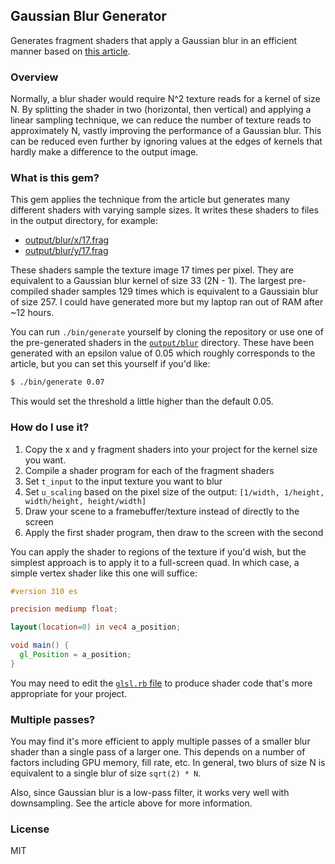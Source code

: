 ## Gaussian Blur Generator

Generates fragment shaders that apply a Gaussian blur in an efficient manner
based on
[this article](http://rastergrid.com/blog/2010/09/efficient-gaussian-blur-with-linear-sampling/).

### Overview

Normally, a blur shader would require N^2 texture reads for a kernel of size N.
By splitting the shader in two (horizontal, then vertical) and applying a linear
sampling technique, we can reduce the number of texture reads to approximately
N, vastly improving the performance of a Gaussian blur. This can be reduced even
further by ignoring values at the edges of kernels that hardly make a difference
to the output image.

### What is this gem?

This gem applies the technique from the article but generates many different
shaders with varying sample sizes. It writes these shaders to files in the
output directory, for example:

- [output/blur/x/17.frag](output/blur/x/17.frag)
- [output/blur/y/17.frag](output/blur/y/17.frag)

These shaders sample the texture image 17 times per pixel. They are equivalent
to a Gaussian blur kernel of size 33 (2N - 1). The largest pre-compiled shader
samples 129 times which is equivalent to a Gaussiain blur of size 257. I could
have generated more but my laptop ran out of RAM after ~12 hours.

You can run `./bin/generate` yourself by cloning the repository or use one of
the pre-generated shaders in the [`output/blur`](output/blur) directory. These
have been generated with an epsilon value of 0.05 which roughly corresponds to
the article, but you can set this yourself if you'd like:

```sh
$ ./bin/generate 0.07
```

This would set the threshold a little higher than the default 0.05.

### How do I use it?

1. Copy the x and y fragment shaders into your project for the kernel size you want.
2. Compile a shader program for each of the fragment shaders
3. Set `t_input` to the input texture you want to blur
4. Set `u_scaling` based on the pixel size of the output: `[1/width, 1/height, width/height, height/width]`
5. Draw your scene to a framebuffer/texture instead of directly to the screen
6. Apply the first shader program, then draw to the screen with the second

You can apply the shader to regions of the texture if you'd wish, but the
simplest approach is to apply it to a full-screen quad. In which case, a simple
vertex shader like this one will suffice:

```glsl
#version 310 es

precision mediump float;

layout(location=0) in vec4 a_position;

void main() {
  gl_Position = a_position;
}
```

You may need to edit the [`glsl.rb` file](lib/gaussian_blur_generator/glsl.rb)
to produce shader code that's more appropriate for your project.

### Multiple passes?

You may find it's more efficient to apply multiple passes of a smaller blur
shader than a single pass of a larger one. This depends on a number of factors
including GPU memory, fill rate, etc. In general, two blurs of size N is
equivalent to a single blur of size `sqrt(2) * N`.

Also, since Gaussian blur is a low-pass filter, it works very well with
downsampling. See the article above for more information.

### License

MIT
